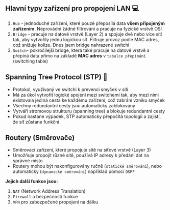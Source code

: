 ## Hlavní typy zařízení pro propojení LAN 💻
1. `Hub` - jednoduché zařízení, které pouzé přeposílá data **všem připojeným zařízením**. Neprovádní žádné filtrování a pracuje na fyzické vrstvě OSI
2. `Bridge` - pracuje na datové vrstvě (Layer 2) a spojuje dvě nebo více sítí tak, aby vytvořily jednu logickou síť. Filtruje provoz podle MAC adres, což snižuje kolize. Dnes jsem bridge nahrazené switchi
3. `Switch`- pokročilejší bridge, která také pracuje na datové vrstvě a přepíná data přímo na základě **MAC adres** v `tabulce přepínání` (switching table)

## Spanning Tree Protocol (STP) 🌳
- Protokol, využívaný ve switchi k prevenci smyček v síti
- Má za úkol vytvořit logické spojení mezi switchemi tak, aby mezi nimi existovala jediná cesta ke každému zařízení, což zabrání vzniku smyček
- Všechny redundantní cesty jsou automaticky zablokovány
- Vytváří stromovou strukturu (spanning tree) a blokuje redundantní cesty
- Pokud nastane výpadek, STP automaticky přepočítá topologii a zajistí, že síť zůstane funkční

## Routery (Směrovače)
- Směrovací zařízení, které propojuje sítě na síťové vrstvě (Layer 3)
- Umožňuje propojit různé sítě, používá IP adresy k předání dat na správné místo
- Routery mohou být nakonfigurovány ručně (`statické směrování`), nebo automaticky (`dynamické směrování`) například pomocí `OSPF`

**Jejich další funkce jsou:**
1. `NAT` (Network Address Translation)
2. `Firewall` a bezpečností funkce
3. `VPN` pro zabezpečené propojení na dálku

